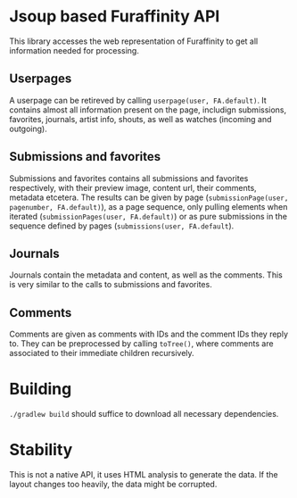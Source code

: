 # Jsoup based Furaffinity API
This library accesses the web representation of Furaffinity to get all information needed for processing.

## Userpages
A userpage can be retireved by calling `userpage(user, FA.default)`. It contains almost all information present on the page, includign submissions, favorites, journals, artist info, shouts, as well as watches (incoming and outgoing).

## Submissions and favorites
Submissions and favorites contains all submissions and favorites respectively, with their preview image, content url, their comments, metadata etcetera. The results can be given by page (`submissionPage(user, pagenumber, FA.default)`), as a page sequence, only pulling elements when iterated (`submissionPages(user, FA.default)`) or as pure submissions in the sequence defined by pages (`submissions(user, FA.default`).

## Journals
Journals contain the metadata and content, as well as the comments. This is very similar to the calls to submissions and favorites.

## Comments
Comments are given as comments with IDs and the comment IDs they reply to. They can be preprocessed by calling `toTree()`, where comments are associated to their immediate children recursively.

# Building
`./gradlew build` should suffice to download all necessary dependencies.

# Stability
This is not a native API, it uses HTML analysis to generate the data. If the layout changes too heavily, the data might be corrupted.
